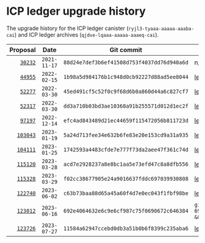 # ICP ledger upgrade history

The upgrade history for the ICP ledger canister (`ryjl3-tyaaa-aaaaa-aaaba-cai`) and ICP ledger archives (`qjdve-lqaaa-aaaaa-aaaeq-cai`).

| Proposal | Date | Git commit | Wasm |
|---------:|:----:|:----------:|------|
| [`30232`](https://dashboard.internetcomputer.org/proposal/30232) | `2021-11-17` | `88d24e7def3b6ef41508d753f4037dd76d940a6d` | n/a |
| [`44955`](https://dashboard.internetcomputer.org/proposal/44955) | `2022-02-15` | `1b98a5d984176b1c948d0cb92227d88ad5ee8044` | [ledger-archive-node-canister.wasm.gz](https://download.dfinity.systems/ic/1b98a5d984176b1c948d0cb92227d88ad5ee8044/canisters/ledger-archive-node-canister.wasm.gz) |
| [`52277`](https://dashboard.internetcomputer.org/proposal/52277) | `2022-03-30` | `45ed491cf5c52f0c9f68d6b0a860d44a6c827cf7` | [ledger-canister_notify_method.wasm.gz](https://download.dfinity.systems/ic/45ed491cf5c52f0c9f68d6b0a860d44a6c827cf7/canisters/ledger-canister_notify-method.wasm.gz) |
| [`52317`](https://dashboard.internetcomputer.org/proposal/52317) | `2022-03-30` | `dd3a710b03bd3ae10368a91b255571d012d1ec2f` | [ledger-canister_notify_method.wasm.gz](https://download.dfinity.systems/ic/dd3a710b03bd3ae10368a91b255571d012d1ec2f/canisters/ledger-canister_notify-method.wasm.gz) |
| [`97197`](https://dashboard.internetcomputer.org/proposal/97197) | `2022-12-14` | `efc4ad843489d21ec44659f115472056b811723d` | [ledger-canister_notify_method.wasm.gz](https://download.dfinity.systems/ic/efc4ad843489d21ec44659f115472056b811723d/canisters/ledger-canister_notify-method.wasm.gz) |
| [`103043`](https://dashboard.internetcomputer.org/proposal/103043) | `2023-01-19` | `5a24d713fee34e632b6fe83e20e153cd9a31a935` | [ledger-canister_notify_method.wasm.gz](https://download.dfinity.systems/ic/5a24d713fee34e632b6fe83e20e153cd9a31a935/canisters/ledger-canister_notify-method.wasm.gz) |
| [`104111`](https://dashboard.internetcomputer.org/proposal/104111) | `2023-01-25` | `1742593a4483cfde7e777f73da2aee47f361c74d` | [ledger-canister_notify_method.wasm.gz](https://download.dfinity.systems/ic/1742593a4483cfde7e777f73da2aee47f361c74d/canisters/ledger-canister_notify-method.wasm.gz) |
| [`115120`](https://dashboard.internetcomputer.org/proposal/115120) | `2023-03-28` | `acd7e2928237a8e8bc1aa5e73efd47c8a8dfb556` | [ledger-archive-node-canister.wasm.gz](https://download.dfinity.systems/ic/acd7e2928237a8e8bc1aa5e73efd47c8a8dfb556/canisters/ledger-archive-node-canister.wasm.gz) |
| [`115328`](https://dashboard.internetcomputer.org/proposal/115328) | `2023-03-29` | `f02cc38677905e24a9016637fddc697039930808` | [ledger-canister_notify_method.wasm.gz](https://download.dfinity.systems/ic/f02cc38677905e24a9016637fddc697039930808/canisters/ledger-canister_notify-method.wasm.gz) |
| [`122740`](https://dashboard.internetcomputer.org/proposal/122740) | `2023-06-02` | `c63b73baa88d65a45a60f4d7e0ec043f1fbf98be` | [ledger-canister_notify_method.wasm.gz](https://download.dfinity.systems/ic/c63b73baa88d65a45a60f4d7e0ec043f1fbf98be/canisters/ledger-canister_notify-method.wasm.gz) |
| [`123012`](https://dashboard.internetcomputer.org/proposal/123012) | `2023-06-16` | `692e4064632e6c9e6cf987c75f0690672c646384` | `git checkout 692e4064632e6c9e6cf987c75f0690672c646384 && ./gitlab-ci/container/build-ic.sh -c` |
| [`123726`](https://dashboard.internetcomputer.org/proposal/123726)| `2023-07-27`| `11584a62947ccebd0db3a51b0b6f8399c235aba6` | [ledger-canister_notify_method.wasm.gz](https://download.dfinity.systems/ic/11584a62947ccebd0db3a51b0b6f8399c235aba6/canisters/ledger-archive-node-canister.wasm.gz) |
